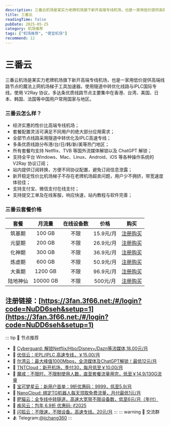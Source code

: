 ```yaml
---
description: 三番云机场是某实力老牌机场旗下新开高端专线机场，也是一家用低价提供高端线路节点的魔法上网机场梯子工具加速器。使用隧道中转优化线路与IPLC国际专线，使用 V2Ray 协议，多达条优质线路,比一元机场稳定可靠。
title: 三番云
readingTime: false
pubDate: 2025-05-25
category: 机场推荐
tags: ["机场推荐", "便宜机场"]
recommend: 12
---
```

# 三番云
三番云机场是某实力老牌机场旗下新开高端专线机场，也是一家用低价提供高端线路节点的魔法上网机场梯子工具加速器。使用隧道中转优化线路与IPLC国际专线，使用 V2Ray 协议，多达条优质线路节点主要集中在香港、台湾、美国、日本、韩国、法国等中国用户常用国家与地区。
### 三番云怎么样？
- 经济实惠的性价比高端专线机场；
- 套餐配置灵活可满足不同用户的绝大部分应用需求；
- 全部节点线路采用隧道中转优化及IPLC高速专线；
- 多条优质线路分布港/台/日/韩/新/美等热门地区；
- 所有套餐均支持 Netflix、TVB 等国外流媒体解锁以及 ChatGPT 解锁；
- 支持全平台 Windows、Mac、Linux、Android、iOS 等各种操作系统的 V2Ray 协议订阅；
- 站内提供订阅转换，方便不同协议配置，避免订阅信息泄露；
- 新开稳定性价比机场梯子不存在老牌机场超卖问题，用户少不拥挤，带宽速度体验佳；
- 支持支付宝、微信支付在线支付；
- 支持提交工单及在线客服，响应快速，站内教程与软件完善；
### 三番云套餐价格
| **套餐** | **月流量** | **在线设备数** | **价格**  |                           **购买**                           |
| :------: | :--------: | :------------: | :-------: | :----------------------------------------------------------: |
|  筑基期  |   100 GB   |      不限      | 15.9元/月 | [注册购买](https://3fan.3f66.net:/#/login?code=NuDD6seh&setup=1) |
|  元婴期  |   200 GB   |      不限      | 26.9元/月 | [注册购买](https://3fan.3f66.net:/#/login?code=NuDD6seh&setup=1) |
|  化神期  |   300 GB   |      不限      | 36.9元/月 | [注册购买](https://3fan.3f66.net:/#/login?code=NuDD6seh&setup=1) |
|  炼虚期  |   600 GB   |      不限      | 50.9元/月 | [注册购买](https://3fan.3f66.net:/#/login?code=NuDD6seh&setup=1) |
|  大乘期  |  1200 GB   |      不限      | 96.9元/月 | [注册购买](https://3fan.3f66.net:/#/login?code=NuDD6seh&setup=1) |
| 陆地神仙 |  10000 GB  |      不限      | 500元/月  | [注册购买](https://3fan.3f66.net:/#/login?code=NuDD6seh&setup=1) |
注册链接：[https://3fan.3f66.net:/#/login?code=NuDD6seh&setup=1](https://3fan.3f66.net:/#/login?code=NuDD6seh&setup=1)
-----
::: tip 🎉 节点推荐
- 🚀 [Cyberguard: 解锁Netflix/Hbo/Disney+/Dazn等流媒体,18.00元/月](https://www.cyberguard.best/#/register?code=XsreC0T5)<br>
- 🚀 [优信云：IEPL/IPLC 高速专线，￥15.00/月](https://www.优信云.com/#/register?code=JRtE5uIV)<br>
- 🚀 [尔湾云：最大峰值1000Mbps，全流媒体及ChatGPT解锁！最低12元/月](https://erwan6.net/auth/register?code=BoObCd)<br>
- 🚀 [TNTCloud：新开机场，季付30，每月低至￥10.00/月](https://haibing822.tntvipaff.cc/#/register?code=GtjJVgml)<br>
- 🚀 [魔戒：不限时，不限制使用人数，直至套餐流量用完，低至￥14.9/130G流量](https://mojie.app/#/register?code=sSdtPtLo)<br>
- 🚀 [宝可梦星云：新用户首单：9折优惠码：9999，低至5.9/月 ](https://love.521pokemon.com/register?code=56ERkkxp)<br>
- 🚀 [NanoCloud: 绑定TG机器人每天领取免费流量，月付最低1元/月](https://edu.uodoo.bid/auth/register?code=JMiOQDHf)<br>
- 🚀 [肥猫云：全专线中转隧道，高速大宽带不限设备数，低至6元/月（年付）](https://fchb1188.fcvipaff.cc/register?aff=X1vZd2wf)<br>
- 🚀 [疾风云：包年 6.9折 优惠码: jf2025](https://homes.tr25.cn?code=ReCm)<br>
- 🚀 [闪狐云：不限速，不限设备。高速专线。20元/月](https://inv02.ffaff.cc/register?aff=WQApz2pv)
:::
::: warning  💬 交流群
- 🫂 Telegram:[@jichang360](https://t.me/jichang360)
:::
